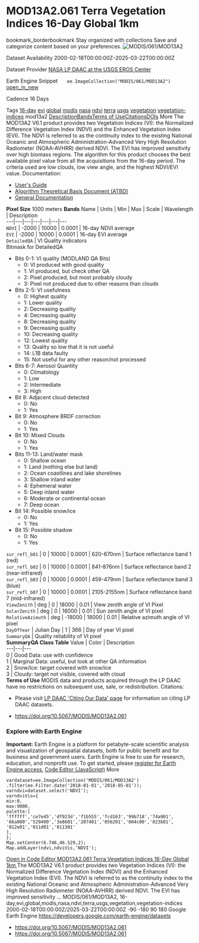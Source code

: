  
#  MOD13A2.061 Terra Vegetation Indices 16-Day Global 1km 
bookmark_borderbookmark Stay organized with collections  Save and categorize content based on your preferences.
![MODIS/061/MOD13A2](https://developers.google.com/earth-engine/datasets/images/MODIS/MODIS_061_MOD13A2_sample.png) 

Dataset Availability
    2000-02-18T00:00:00Z–2025-03-22T00:00:00Z 

Dataset Provider
     [ NASA LP DAAC at the USGS EROS Center ](https://doi.org/10.5067/MODIS/MOD13A2.061) 

Earth Engine Snippet
     `    ee.ImageCollection("MODIS/061/MOD13A2")   ` [ open_in_new ](https://code.earthengine.google.com/?scriptPath=Examples:Datasets/MODIS/MODIS_061_MOD13A2) 

Cadence
    16 Days 

Tags
     [16-day](https://developers.google.com/earth-engine/datasets/tags/16-day) [evi](https://developers.google.com/earth-engine/datasets/tags/evi) [global](https://developers.google.com/earth-engine/datasets/tags/global) [modis](https://developers.google.com/earth-engine/datasets/tags/modis) [nasa](https://developers.google.com/earth-engine/datasets/tags/nasa) [ndvi](https://developers.google.com/earth-engine/datasets/tags/ndvi) [terra](https://developers.google.com/earth-engine/datasets/tags/terra) [usgs](https://developers.google.com/earth-engine/datasets/tags/usgs) [vegetation](https://developers.google.com/earth-engine/datasets/tags/vegetation) [vegetation-indices](https://developers.google.com/earth-engine/datasets/tags/vegetation-indices)
mod13a2
[Description](https://developers.google.com/earth-engine/datasets/catalog/MODIS_061_MOD13A2#description)[Bands](https://developers.google.com/earth-engine/datasets/catalog/MODIS_061_MOD13A2#bands)[Terms of Use](https://developers.google.com/earth-engine/datasets/catalog/MODIS_061_MOD13A2#terms-of-use)[Citations](https://developers.google.com/earth-engine/datasets/catalog/MODIS_061_MOD13A2#citations)[DOIs](https://developers.google.com/earth-engine/datasets/catalog/MODIS_061_MOD13A2#dois) More
The MOD13A2 V6.1 product provides two Vegetation Indices (VI): the Normalized Difference Vegetation Index (NDVI) and the Enhanced Vegetation Index (EVI). The NDVI is referred to as the continuity index to the existing National Oceanic and Atmospheric Administration-Advanced Very High Resolution Radiometer (NOAA-AVHRR) derived NDVI. The EVI has improved sensitivity over high biomass regions.
The algorithm for this product chooses the best available pixel value from all the acquisitions from the 16-day period. The criteria used are low clouds, low view angle, and the highest NDVI/EVI value.
Documentation:
  * [User's Guide](https://lpdaac.usgs.gov/documents/103/MOD13_User_Guide_V6.pdf)
  * [Algorithm Theoretical Basis Document (ATBD)](https://lpdaac.usgs.gov/documents/104/MOD13_ATBD.pdf)
  * [General Documentation](https://ladsweb.modaps.eosdis.nasa.gov/filespec/MODIS/61/MOD13A2)


**Pixel Size** 1000 meters 
**Bands**
Name | Units | Min | Max | Scale | Wavelength | Description  
---|---|---|---|---|---|---  
`NDVI` |  -2000  |  10000  | 0.0001 | 16-day NDVI average  
`EVI` |  -2000  |  10000  | 0.0001 | 16-day EVI average  
`DetailedQA` | VI Quality indicators  
Bitmask for DetailedQA
  * Bits 0-1: VI quality (MODLAND QA Bits) 
    * 0: VI produced with good quality
    * 1: VI produced, but check other QA
    * 2: Pixel produced, but most probably cloudy
    * 3: Pixel not produced due to other reasons than clouds
  * Bits 2-5: VI usefulness 
    * 0: Highest quality
    * 1: Lower quality
    * 2: Decreasing quality
    * 4: Decreasing quality
    * 8: Decreasing quality
    * 9: Decreasing quality
    * 10: Decreasing quality
    * 12: Lowest quality
    * 13: Quality so low that it is not useful
    * 14: L1B data faulty
    * 15: Not useful for any other reason/not processed
  * Bits 6-7: Aerosol Quantity 
    * 0: Climatology
    * 1: Low
    * 2: Intermediate
    * 3: High
  * Bit 8: Adjacent cloud detected 
    * 0: No
    * 1: Yes
  * Bit 9: Atmosphere BRDF correction 
    * 0: No
    * 1: Yes
  * Bit 10: Mixed Clouds 
    * 0: No
    * 1: Yes
  * Bits 11-13: Land/water mask 
    * 0: Shallow ocean
    * 1: Land (nothing else but land)
    * 2: Ocean coastlines and lake shorelines
    * 3: Shallow inland water
    * 4: Ephemeral water
    * 5: Deep inland water
    * 6: Moderate or continental ocean
    * 7: Deep ocean
  * Bit 14: Possible snow/ice 
    * 0: No
    * 1: Yes
  * Bit 15: Possible shadow 
    * 0: No
    * 1: Yes

  
`sur_refl_b01` |  0  |  10000  | 0.0001 | 620-670nm | Surface reflectance band 1 (red)  
`sur_refl_b02` |  0  |  10000  | 0.0001 | 841-876nm | Surface reflectance band 2 (near-infrared)  
`sur_refl_b03` |  0  |  10000  | 0.0001 | 459-479nm | Surface reflectance band 3 (blue)  
`sur_refl_b07` |  0  |  10000  | 0.0001 | 2105-2155nm | Surface reflectance band 7 (mid-infrared)  
`ViewZenith` | deg |  0  |  18000  | 0.01 | View zenith angle of VI Pixel  
`SolarZenith` | deg |  0  |  18000  | 0.01 | Sun zenith angle of VI pixel  
`RelativeAzimuth` | deg |  -18000  |  18000  | 0.01 | Relative azimuth angle of VI pixel  
`DayOfYear` | Julian Day |  1  |  366  | Day of year VI pixel  
`SummaryQA` | Quality reliability of VI pixel  
**SummaryQA Class Table**
Value | Color | Description  
---|---|---  
0 | Good Data: use with confidence  
1 | Marginal Data: useful, but look at other QA information  
2 | Snow/Ice: target covered with snow/ice  
3 | Cloudy: target not visible, covered with cloud  
**Terms of Use**
MODIS data and products acquired through the LP DAAC have no restrictions on subsequent use, sale, or redistribution.
Citations:
  * Please visit [LP DAAC 'Citing Our Data' page](https://lpdaac.usgs.gov/citing_our_data) for information on citing LP DAAC datasets.


  * [ https://doi.org/10.5067/MODIS/MOD13A2.061 ](https://doi.org/10.5067/MODIS/MOD13A2.061)


### Explore with Earth Engine
**Important:** Earth Engine is a platform for petabyte-scale scientific analysis and visualization of geospatial datasets, both for public benefit and for business and government users. Earth Engine is free to use for research, education, and nonprofit use. To get started, please [register for Earth Engine access.](https://console.cloud.google.com/earth-engine)
[Code Editor (JavaScript)](https://developers.google.com/earth-engine/datasets/catalog/MODIS_061_MOD13A2#code-editor-javascript-sample) More
```
vardataset=ee.ImageCollection('MODIS/061/MOD13A2')
.filter(ee.Filter.date('2018-01-01','2018-05-01'));
varndvi=dataset.select('NDVI');
varndviVis={
min:0,
max:9000,
palette:[
'ffffff','ce7e45','df923d','f1b555','fcd163','99b718','74a901',
'66a000','529400','3e8601','207401','056201','004c00','023b01',
'012e01','011d01','011301'
],
};
Map.setCenter(6.746,46.529,2);
Map.addLayer(ndvi,ndviVis,'NDVI');
```
[ Open in Code Editor ](https://code.earthengine.google.com/?scriptPath=Examples:Datasets/MODIS/MODIS_061_MOD13A2)
[ MOD13A2.061 Terra Vegetation Indices 16-Day Global 1km ](https://developers.google.com/earth-engine/datasets/catalog/MODIS_061_MOD13A2)
The MOD13A2 V6.1 product provides two Vegetation Indices (VI): the Normalized Difference Vegetation Index (NDVI) and the Enhanced Vegetation Index (EVI). The NDVI is referred to as the continuity index to the existing National Oceanic and Atmospheric Administration-Advanced Very High Resolution Radiometer (NOAA-AVHRR) derived NDVI. The EVI has improved sensitivity …
MODIS/061/MOD13A2, 16-day,evi,global,modis,nasa,ndvi,terra,usgs,vegetation,vegetation-indices 
2000-02-18T00:00:00Z/2025-03-22T00:00:00Z
-90 -180 90 180 
Google Earth Engine
https://developers.google.com/earth-engine/datasets
  * [ https://doi.org/10.5067/MODIS/MOD13A2.061 ](https://doi.org/https://doi.org/10.5067/MODIS/MOD13A2.061)
  * [ https://doi.org/10.5067/MODIS/MOD13A2.061 ](https://doi.org/https://developers.google.com/earth-engine/datasets/catalog/MODIS_061_MOD13A2)


